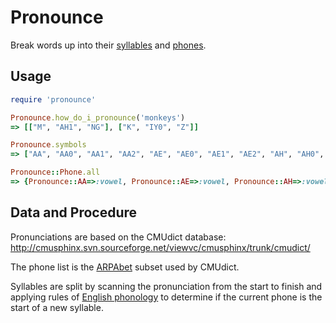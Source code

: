 # Pronounce

Break words up into their <a href="http://en.wikipedia.org/wiki/Syllable">syllables</a> and <a href="http://en.wikipedia.org/wiki/Phone_(phonetics)">phones</a>.

## Usage

```ruby
require 'pronounce'

Pronounce.how_do_i_pronounce('monkeys')
=> [["M", "AH1", "NG"], ["K", "IY0", "Z"]]

Pronounce.symbols
=> ["AA", "AA0", "AA1", "AA2", "AE", "AE0", "AE1", "AE2", "AH", "AH0", "AH1", "AH2", "AO", "AO0", "AO1", "AO2", "AW", "AW0", "AW1", "AW2", "AY", "AY0", "AY1", "AY2", "B", "CH", "D", "DH", "EH", "EH0", "EH1", "EH2", "ER", "ER0", "ER1", "ER2", "EY", "EY0", "EY1", "EY2", "F", "G", "HH", "IH", "IH0", "IH1", "IH2", "IY", "IY0", "IY1", "IY2", "JH", "K", "L", "M", "N", "NG", "OW", "OW0", "OW1", "OW2", "OY", "OY0", "OY1", "OY2", "P", "R", "S", "SH", "T", "TH", "UH", "UH0", "UH1", "UH2", "UW", "UW0", "UW1", "UW2", "V", "W", "Y", "Z", "ZH"]

Pronounce::Phone.all
=> {Pronounce::AA=>:vowel, Pronounce::AE=>:vowel, Pronounce::AH=>:vowel, Pronounce::AO=>:vowel, Pronounce::AW=>:vowel, Pronounce::AY=>:vowel, Pronounce::B=>:stop, Pronounce::CH=>:affricate, Pronounce::D=>:stop, Pronounce::DH=>:fricative, Pronounce::EH=>:vowel, Pronounce::ER=>:vowel, Pronounce::EY=>:vowel, Pronounce::F=>:fricative, Pronounce::G=>:stop, Pronounce::HH=>:aspirate, Pronounce::IH=>:vowel, Pronounce::IY=>:vowel, Pronounce::JH=>:affricate, Pronounce::K=>:stop, Pronounce::L=>:liquid, Pronounce::M=>:nasal, Pronounce::N=>:nasal, Pronounce::NG=>:nasal, Pronounce::OW=>:vowel, Pronounce::OY=>:vowel, Pronounce::P=>:stop, Pronounce::R=>:liquid, Pronounce::S=>:fricative, Pronounce::SH=>:fricative, Pronounce::T=>:stop, Pronounce::TH=>:fricative, Pronounce::UH=>:vowel, Pronounce::UW=>:vowel, Pronounce::V=>:fricative, Pronounce::W=>:semivowel, Pronounce::Y=>:semivowel, Pronounce::Z=>:fricative, Pronounce::ZH=>:fricative}

```

## Data and Procedure

Pronunciations are based on the CMUdict database: http://cmusphinx.svn.sourceforge.net/viewvc/cmusphinx/trunk/cmudict/

The phone list is the <a href="http://en.wikipedia.org/wiki/Arpabet">ARPAbet</a> subset used by CMUdict.

Syllables are split by scanning the pronunciation from the start to finish and
applying rules of <a href="http://en.wikipedia.org/wiki/English_phonology">English phonology</a> to determine if the current phone is the start of a new syllable.
